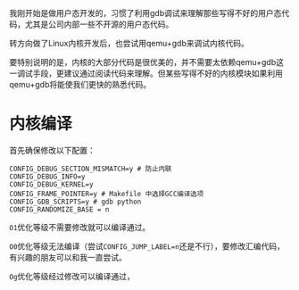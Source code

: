我刚开始是做用户态开发的，习惯了利用gdb调试来理解那些写得不好的用户态代码，尤其是公司内部一些不开源的用户态代码。

转方向做了Linux内核开发后，也尝试用qemu+gdb来调试内核代码。

要特别说明的是，内核的大部分代码是很优美的，并不需要太依赖qemu+gdb这一调试手段，更建议通过阅读代码来理解。但某些写得不好的内核模块如果利用qemu+gdb将能使我们更快的熟悉代码。

# 内核编译

首先确保修改以下配置：
```shell
CONFIG_DEBUG_SECTION_MISMATCH=y # 防止内联
CONFIG_DEBUG_INFO=y
CONFIG_DEBUG_KERNEL=y
CONFIG_FRAME_POINTER=y # Makefile 中选择GCC编译选项
CONFIG_GDB_SCRIPTS=y # gdb python
CONFIG_RANDOMIZE_BASE = n
```

`O1`优化等级不需要修改就可以编译通过。

`O0`优化等级无法编译（尝试`CONFIG_JUMP_LABEL=n`还是不行），要修改汇编代码，有兴趣的朋友可以和我一直尝试。

`Og`优化等级经过修改可以编译通过，
